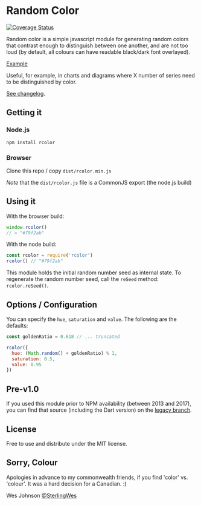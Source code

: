 # Random Color

[![Coverage Status](https://coveralls.io/repos/github/sterlingwes/RandomColor/badge.svg?branch=master)](https://coveralls.io/github/sterlingwes/RandomColor?branch=master)

Random color is a simple javascript module for generating random colors that contrast enough to distinguish between one another, and are not too loud (by default, all colours can have readable black/dark font overlayed).

[Example](https://cdn.rawgit.com/sterlingwes/RandomColor/dbf55623/example/index.html)

Useful, for example, in charts and diagrams where X number of series need to be distinguished by color.

[See changelog](/CHANGELOG.md).

## Getting it

### Node.js
`npm install rcolor`

### Browser
Clone this repo / copy `dist/rcolor.min.js`

*Note* that the `dist/rcolor.js` file is a CommonJS export (the node.js build)

## Using it

With the browser build:

```javascript
window.rcolor()
// > "#79f2ab"
```

With the node build:

```javascript
const rcolor = require('rcolor')
rcolor() // "#79f2ab"
```

This module holds the initial random number seed as internal state. To regenerate the random number seed, call the `reSeed` method: `rcolor.reSeed()`.

## Options / Configuration

You can specify the `hue`, `saturation` and `value`. The following are the defaults:

```javascript
const goldenRatio = 0.618 // ... truncated

rcolor({
  hue: (Math.random() + goldenRatio) % 1,
  saturation: 0.5,
  value: 0.95
})
```

## Pre-v1.0

If you used this module prior to NPM availability (between 2013 and 2017), you can find that source (including the Dart version) on the [legacy branch](https://github.com/sterlingwes/RandomColor/tree/legacy).

## License

Free to use and distribute under the MIT license.

## Sorry, Colour

Apologies in advance to my commonwealth friends, if you find 'color' vs. 'colour'. It was a hard decision for a Canadian. :)

Wes Johnson
[@SterlingWes](http://twitter.com/SterlingWes)